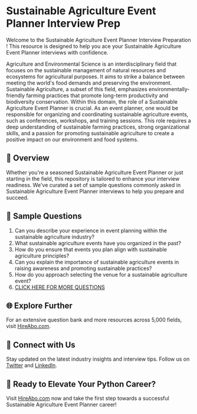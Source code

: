 # Sustainable Agriculture Event Planner Interview Prep

Welcome to the Sustainable Agriculture Event Planner Interview Preparation ! This resource is designed to help you ace your Sustainable Agriculture Event Planner interviews with confidence.

Agriculture and Environmental Science is an interdisciplinary field that focuses on the sustainable management of natural resources and ecosystems for agricultural purposes. It aims to strike a balance between meeting the world's food demands and preserving the environment. Sustainable Agriculture, a subset of this field, emphasizes environmentally-friendly farming practices that promote long-term productivity and biodiversity conservation. Within this domain, the role of a Sustainable Agriculture Event Planner is crucial. As an event planner, one would be responsible for organizing and coordinating sustainable agriculture events, such as conferences, workshops, and training sessions. This role requires a deep understanding of sustainable farming practices, strong organizational skills, and a passion for promoting sustainable agriculture to create a positive impact on our environment and food systems.

## 🚀 Overview

Whether you're a seasoned Sustainable Agriculture Event Planner or just starting in the field, this repository is tailored to enhance your interview readiness. We've curated a set of sample questions commonly asked in Sustainable Agriculture Event Planner interviews to help you prepare and succeed.

## 📝 Sample Questions

1. Can you describe your experience in event planning within the sustainable agriculture industry?
2. What sustainable agriculture events have you organized in the past?
3. How do you ensure that events you plan align with sustainable agriculture principles?
4. Can you explain the importance of sustainable agriculture events in raising awareness and promoting sustainable practices?
5. How do you approach selecting the venue for a sustainable agriculture event?
6. [CLICK HERE FOR MORE QUESTIONS](https://hireabo.com/job/10_4_33/Sustainable%20Agriculture%20Event%20Planner)

## 🌐 Explore Further

For an extensive question bank and more resources across 5,000 fields, visit [HireAbo.com](https://www.hireabo.com).

## 📱 Connect with Us

Stay updated on the latest industry insights and interview tips. Follow us on [Twitter](https://twitter.com/hireabo) and [LinkedIn](https://www.linkedin.com/in/hire-abo-3609972a8/).

## 🚀 Ready to Elevate Your Python Career?

Visit [HireAbo.com](https://www.hireabo.com) now and take the first step towards a successful Sustainable Agriculture Event Planner career!